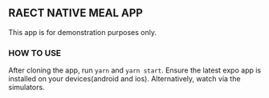## RAECT NATIVE MEAL APP

This app is for demonstration purposes only.

### HOW TO USE

After cloning the app, run ```yarn``` and ```yarn start```.
Ensure the latest expo app is installed on your devices(android and ios).
Alternatively, watch via the simulators. 
